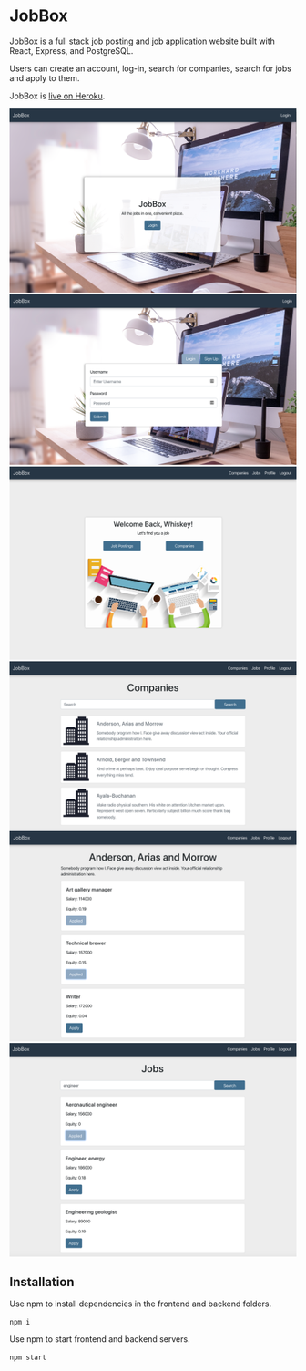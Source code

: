 # JobBox

JobBox is a full stack job posting and job application website built with React, Express, and PostgreSQL. 

Users can create an account, log-in, search for companies, search for jobs and apply to them.

JobBox is [live on Heroku](https://jobbox-io.herokuapp.com).

![Alt text](frontend/src/assets/landing--screenshot?raw=true "Landing")
![Alt text](frontend/src/assets/login-screenshot.png?raw=true "Log In Page")
![Alt text](frontend/src/assets/home-screenshot?raw=true "Home Page")
![Alt text](frontend/src/assets/companies-screenshot?raw=true "Companies")
![Alt text](frontend/src/assets/companydetail-screenshot?raw=true "Company Detail")
![Alt text](frontend/src/assets/searchedjobs-screenshot?raw=true "Searched Jobs")

## Installation 

Use npm to install dependencies in the frontend and backend folders. 

`npm i`

Use npm to start frontend and backend servers. 

`npm start`